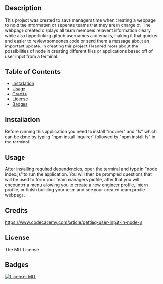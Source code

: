 # <Module-9-ReadME-File-Maker>

## Description

This project was created to save managers time when creating a webpage to hold the information of seperate teams that they are in charge of. The webpage created displays all team members relavent information cleary while also hyperlinking github usernames and emails, making it that quicker and easier to review someones code or send them a message about an important update. In creating this project I leanred more about the possibilities of node in creating different files or applications based off of user input from a terminal.

## Table of Contents

- [Installation](#installation)
- [Usage](#usage)
- [Credits](#credits)
- [License](#license)
- [Badges](#badges)

## Installation

Before running this application you need to install "inquirer" and "fs" which can be done by typing "npm install inquirer" followed by "npm install fs" in the terminal.

## Usage

After installing required dependencies, open the terminal and type in "node index.js" to run the application. You will then be prompted questions that will be used to form your team managers profile, after that you will encounter a menu allowing you to create a new engineer profile, intern profile, or finish building your team and see your created team profile webpage. 

## Credits

https://www.codecademy.com/article/getting-user-input-in-node-js


## License

The MIT License

## Badges

[![License: MIT](https://img.shields.io/badge/License-MIT-yellow.svg)](https://opensource.org/licenses/MIT)